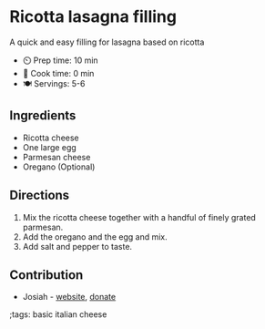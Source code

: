 # Ricotta lasagna filling

A quick and easy filling for lasagna based on ricotta 

- ⏲️ Prep time: 10 min
- 🍳 Cook time: 0 min
- 🍽️ Servings: 5-6

## Ingredients

- Ricotta cheese 
- One large egg
- Parmesan cheese
- Oregano (Optional)

## Directions

1. Mix the ricotta cheese together with a handful of finely grated parmesan.
2. Add the oregano and the egg and mix.
3. Add salt and pepper to taste.

## Contribution

- Josiah - [website](https://himiko.cloud), [donate](https://himiko.cloud/donate/)

;tags: basic italian cheese
